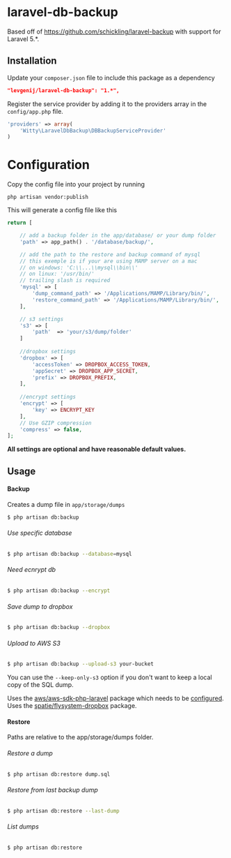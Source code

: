 # laravel-db-backup

Based off of https://github.com/schickling/laravel-backup with support for Laravel 5.*.

Installation
----

Update your `composer.json` file to include this package as a dependency
```json
"levgenij/laravel-db-backup": "1.*",
```


Register the service provider by adding it to the providers array in the `config/app.php` file.
```php
'providers' => array(
    'Witty\LaravelDbBackup\DBBackupServiceProvider'
)
```

# Configuration

Copy the config file into your project by running
```
php artisan vendor:publish
```

This will generate a config file like this
```php
return [

    // add a backup folder in the app/database/ or your dump folder
    'path' => app_path() . '/database/backup/',

    // add the path to the restore and backup command of mysql
    // this exemple is if your are using MAMP server on a mac
    // on windows: 'C:\\...\\mysql\\bin\\'
    // on linux: '/usr/bin/'
    // trailing slash is required
    'mysql' => [
        'dump_command_path' => '/Applications/MAMP/Library/bin/',
        'restore_command_path' => '/Applications/MAMP/Library/bin/',
    ],

    // s3 settings
    's3' => [
        'path'  => 'your/s3/dump/folder'
    ]
    
    //dropbox settings
    'dropbox' => [
        'accessToken' => DROPBOX_ACCESS_TOKEN,
        'appSecret' => DROPBOX_APP_SECRET,
        'prefix' => DROPBOX_PREFIX,
    ],
    
    //encrypt settings
    'encrypt' => [
        'key' => ENCRYPT_KEY
    ],
    // Use GZIP compression
    'compress' => false,
];

```
__All settings are optional and have reasonable default values.__

## Usage

#### Backup
Creates a dump file in `app/storage/dumps`
```sh
$ php artisan db:backup
```

###### Use specific database
```sh
$ php artisan db:backup --database=mysql
```
###### Need ecnrypt db
```sh
$ php artisan db:backup --encrypt
```
###### Save dump to dropbox
```sh
$ php artisan db:backup --dropbox
```

###### Upload to AWS S3
```sh
$ php artisan db:backup --upload-s3 your-bucket
```

You can use the `--keep-only-s3` option if you don't want to keep a local copy of the SQL dump.

Uses the [aws/aws-sdk-php-laravel](https://github.com/aws/aws-sdk-php-laravel) package which needs to be [configured](https://github.com/aws/aws-sdk-php-laravel#configuration).                                                                                                                                                                
Uses the [spatie/flysystem-dropbox](https://github.com/spatie/flysystem-dropbox) package.                                                                                                                                                                                                   

#### Restore
Paths are relative to the app/storage/dumps folder.

###### Restore a dump
```sh
$ php artisan db:restore dump.sql
```

###### Restore from last backup dump
```sh
$ php artisan db:restore --last-dump
```

###### List dumps
```sh
$ php artisan db:restore
```
